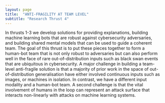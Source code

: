 ```yaml
---
layout: page
title:  "ANTI-FRAGILITY AT TEAM LEVEL"
subtitle: "Research Thrust 4"
---
```

In thrusts 1-3 we develop solutions for providing explanations, building machine learning bots that are robust against cybersecurity adversaries, and building shared mental models that can be used to guide a coherent team. The goal of this thrust is to put these pieces together to form a human-bot team that is not only robust to adversaries but can also perform well in the face of rare out-of-distribution inputs such as black swan events that are ubiquitous in cybersecurity. A major challenge in building a team-level anti-fragile solution is that a majority of prior work in the space of out-of-distribution generalisation have either involved continuous inputs such as images, or machines in isolation. In contrast, we have a different input modality and a human-bot team. A second challenge is that the vital involvement of humans in the loop can represent an attack surface that interacts non-linearly with attacks on machine learning systems. 